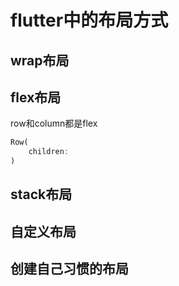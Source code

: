 # flutter中的布局方式

## wrap布局


## flex布局

row和column都是flex
``` dart
Row(
    children: 
)

```
## stack布局

## 自定义布局

## 创建自己习惯的布局
